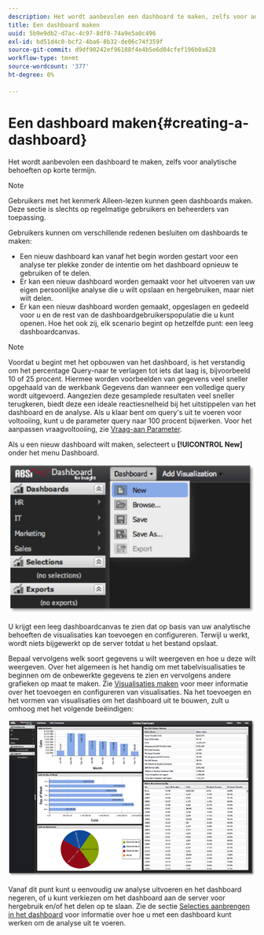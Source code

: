 ```yaml
---
description: Het wordt aanbevolen een dashboard te maken, zelfs voor analytische behoeften op korte termijn.
title: Een dashboard maken
uuid: 5b9e9db2-d7ac-4c97-8df0-74a9e5a0c496
exl-id: bd51d4c0-bcf2-4ba6-8b32-de06c74f359f
source-git-commit: d9df90242ef96188f4e4b5e6d04cfef196b0a628
workflow-type: tm+mt
source-wordcount: '377'
ht-degree: 0%

---
```


# Een dashboard maken{#creating-a-dashboard}

Het wordt aanbevolen een dashboard te maken, zelfs voor analytische behoeften op korte termijn.

>[!NOTE]
>
>Gebruikers met het kenmerk Alleen-lezen kunnen geen dashboards maken. Deze sectie is slechts op regelmatige gebruikers en beheerders van toepassing.

Gebruikers kunnen om verschillende redenen besluiten om dashboards te maken:

* Een nieuw dashboard kan vanaf het begin worden gestart voor een analyse ter plekke zonder de intentie om het dashboard opnieuw te gebruiken of te delen.
* Er kan een nieuw dashboard worden gemaakt voor het uitvoeren van uw eigen persoonlijke analyse die u wilt opslaan en hergebruiken, maar niet wilt delen.
* Er kan een nieuw dashboard worden gemaakt, opgeslagen en gedeeld voor u en de rest van de dashboardgebruikerspopulatie die u kunt openen. Hoe het ook zij, elk scenario begint op hetzelfde punt: een leeg dashboardcanvas.

>[!NOTE]
>
>Voordat u begint met het opbouwen van het dashboard, is het verstandig om het percentage Query-naar te verlagen tot iets dat laag is, bijvoorbeeld 10 of 25 procent. Hiermee worden voorbeelden van gegevens veel sneller opgehaald van de werkbank Gegevens dan wanneer een volledige query wordt uitgevoerd. Aangezien deze gesamplede resultaten veel sneller terugkeren, biedt deze een ideale reactiesnelheid bij het uitstippelen van het dashboard en de analyse. Als u klaar bent om query&#39;s uit te voeren voor voltooiing, kunt u de parameter query naar 100 procent bijwerken. Voor het aanpassen vraagvoltooiing, zie [Vraag-aan Parameter](../../../home/c-adobe-data-workbench-dashboard/c-dashboards/c-query-to-parameter.md#concept-33db106e28bc4108bca9e8d0a440d323).

Als u een nieuw dashboard wilt maken, selecteert u **[!UICONTROL New]** onder het menu Dashboard.

![](assets/new_dashboard.png)

U krijgt een leeg dashboardcanvas te zien dat op basis van uw analytische behoeften de visualisaties kan toevoegen en configureren. Terwijl u werkt, wordt niets bijgewerkt op de server totdat u het bestand opslaat.

Bepaal vervolgens welk soort gegevens u wilt weergeven en hoe u deze wilt weergeven. Over het algemeen is het handig om met tabelvisualisaties te beginnen om de onbewerkte gegevens te zien en vervolgens andere grafieken op maat te maken. Zie [Visualisaties maken](../../../home/c-adobe-data-workbench-dashboard/c-visualizations/t-creating-visualizations.md#task-c6f1d20fa2484aeeb9a8487625054ecf) voor meer informatie over het toevoegen en configureren van visualisaties. Na het toevoegen en het vormen van visualisaties om het dashboard uit te bouwen, zult u omhoog met het volgende beëindigen:

![](assets/after_configure.png)

Vanaf dit punt kunt u eenvoudig uw analyse uitvoeren en het dashboard negeren, of u kunt verkiezen om het dashboard aan de server voor hergebruik en/of het delen op te slaan. Zie de sectie [Selecties aanbrengen in het dashboard](../../../home/c-adobe-data-workbench-dashboard/c-making-selections-within-the-dashboard/c-making-selections-within-the-dashboard.md#concept-0989862de0044cc4bbfd7f4441275fc4) voor informatie over hoe u met een dashboard kunt werken om de analyse uit te voeren.
